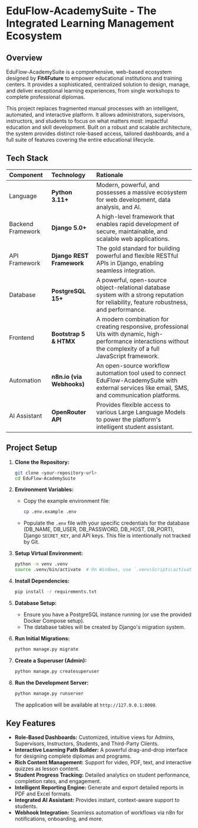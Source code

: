 # EduFlow-AcademySuite - The Integrated Learning Management Ecosystem

## Overview

EduFlow-AcademySuite is a comprehensive, web-based ecosystem designed by **Fit4Future** to empower educational institutions and training centers. It provides a sophisticated, centralized solution to design, manage, and deliver exceptional learning experiences, from single workshops to complete professional diplomas.

This project replaces fragmented manual processes with an intelligent, automated, and interactive platform. It allows administrators, supervisors, instructors, and students to focus on what matters most: impactful education and skill development. Built on a robust and scalable architecture, the system provides distinct role-based access, tailored dashboards, and a full suite of features covering the entire educational lifecycle.

## Tech Stack

| Component | Technology | Rationale |
| :--- | :--- | :--- |
| Language | **Python 3.11+** | Modern, powerful, and possesses a massive ecosystem for web development, data analysis, and AI. |
| Backend Framework | **Django 5.0+** | A high-level framework that enables rapid development of secure, maintainable, and scalable web applications. |
| API Framework | **Django REST Framework** | The gold standard for building powerful and flexible RESTful APIs in Django, enabling seamless integration. |
| Database | **PostgreSQL 15+** | A powerful, open-source object-relational database system with a strong reputation for reliability, feature robustness, and performance. |
| Frontend | **Bootstrap 5 & HTMX** | A modern combination for creating responsive, professional UIs with dynamic, high-performance interactions without the complexity of a full JavaScript framework. |
| Automation | **n8n.io (via Webhooks)** | An open-source workflow automation tool used to connect EduFlow-AcademySuite with external services like email, SMS, and communication platforms. |
| AI Assistant | **OpenRouter API** | Provides flexible access to various Large Language Models to power the platform's intelligent student assistant. |

## Project Setup

1.  **Clone the Repository:**
    ```bash
    git clone <your-repository-url>
    cd EduFlow-AcademySuite
    ```

2.  **Environment Variables:**
    -   Copy the example environment file:
        ```bash
        cp .env.example .env
        ```
    -   Populate the `.env` file with your specific credentials for the database (DB_NAME, DB_USER, DB_PASSWORD, DB_HOST, DB_PORT), Django `SECRET_KEY`, and API keys. This file is intentionally not tracked by Git.

3.  **Setup Virtual Environment:**
    ```bash
    python -m venv .venv
    source .venv/bin/activate  # On Windows, use `.venv\Scripts\activate`
    ```

4.  **Install Dependencies:**
    ```bash
    pip install -r requirements.txt
    ```

5.  **Database Setup:**
    -   Ensure you have a PostgreSQL instance running (or use the provided Docker Compose setup).
    -   The database tables will be created by Django's migration system.

6.  **Run Initial Migrations:**
    ```bash
    python manage.py migrate
    ```

7.  **Create a Superuser (Admin):**
    ```bash
    python manage.py createsuperuser
    ```

8.  **Run the Development Server:**
    ```bash
    python manage.py runserver
    ```
    The application will be available at `http://127.0.0.1:8000`.

## Key Features

-   **Role-Based Dashboards:** Customized, intuitive views for Admins, Supervisors, Instructors, Students, and Third-Party Clients.
-   **Interactive Learning Path Builder:** A powerful drag-and-drop interface for designing complete diplomas and programs.
-   **Rich Content Management:** Support for video, PDF, text, and interactive quizzes as lesson content.
-   **Student Progress Tracking:** Detailed analytics on student performance, completion rates, and engagement.
-   **Intelligent Reporting Engine:** Generate and export detailed reports in PDF and Excel formats.
-   **Integrated AI Assistant:** Provides instant, context-aware support to students.
-   **Webhook Integration:** Seamless automation of workflows via n8n for notifications, onboarding, and more.